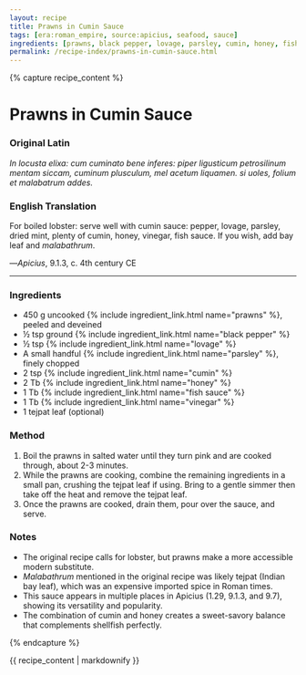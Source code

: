 ```yaml
---
layout: recipe
title: Prawns in Cumin Sauce
tags: [era:roman_empire, source:apicius, seafood, sauce]
ingredients: [prawns, black pepper, lovage, parsley, cumin, honey, fish sauce, vinegar, tejpat]
permalink: /recipe-index/prawns-in-cumin-sauce.html
---
```


{% capture recipe_content %}
# Prawns in Cumin Sauce

### Original Latin
*In locusta elixa: cum cuminato bene inferes: piper ligusticum petrosilinum mentam siccam, cuminum plusculum, mel acetum liquamen. si uoles, folium et malabatrum addes.*

### English Translation
For boiled lobster: serve well with cumin sauce: pepper, lovage, parsley, dried mint, plenty of cumin, honey, vinegar, fish sauce. If you wish, add bay leaf and *malabathrum*.

—*Apicius*, 9.1.3, c. 4th century CE

___

### Ingredients
- 450 g uncooked {% include ingredient_link.html name="prawns" %}, peeled and deveined
- ½ tsp ground {% include ingredient_link.html name="black pepper" %}
- ½ tsp {% include ingredient_link.html name="lovage" %}
- A small handful {% include ingredient_link.html name="parsley" %}, finely chopped
- 2 tsp {% include ingredient_link.html name="cumin" %}
- 2 Tb {% include ingredient_link.html name="honey" %}
- 1 Tb {% include ingredient_link.html name="fish sauce" %}
- 1 Tb {% include ingredient_link.html name="vinegar" %}
- 1 tejpat leaf (optional)

### Method
1. Boil the prawns in salted water until they turn pink and are cooked through, about 2-3 minutes.
2. While the prawns are cooking, combine the remaining ingredients in a small pan, crushing the tejpat leaf if using. Bring to a gentle simmer then take off the heat and remove the tejpat leaf.
3. Once the prawns are cooked, drain them, pour over the sauce, and serve.

### Notes
- The original recipe calls for lobster, but prawns make a more accessible modern substitute.
- *Malabathrum* mentioned in the original recipe was likely tejpat (Indian bay leaf), which was an expensive imported spice in Roman times.
- This sauce appears in multiple places in Apicius (1.29, 9.1.3, and 9.7), showing its versatility and popularity.
- The combination of cumin and honey creates a sweet-savory balance that complements shellfish perfectly.

{% endcapture %}

{{ recipe_content | markdownify }}
